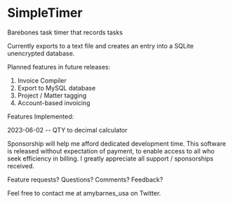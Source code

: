 # SimpleTimer
Barebones task timer that records tasks

Currently exports to a text file and creates an entry into a SQLite unencrypted database.

Planned features in future releases:
1.  Invoice Compiler
2.  Export to MySQL database
3.  Project / Matter tagging
4.  Account-based invoicing

Features Implemented:<p>
2023-06-02 -- QTY to decimal calculator

Sponsorship will help me afford dedicated development time.
This software is released without expectation of payment, 
to enable access to all who seek efficiency in billing.
I greatly appreciate all support / sponsorships received.

Feature requests?  Questions?  Comments?  Feedback?<p>
Feel free to contact me at amybarnes_usa on Twitter.

